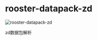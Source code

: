 # rooster-datapack-zd
![rooster-datapack-zd](https://api.travis-ci.org/InCar/rooster-datapack-zd.svg?branch=master)

zd数据包解析

